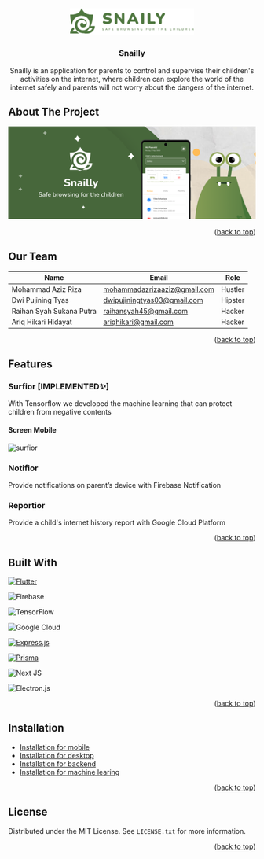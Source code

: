 <!-- Improved compatibility of back to top link: See: https://github.com/othneildrew/Best-README-Template/pull/73 -->

<a  name="readme-top"></a>

<!--

*** Thanks for checking out the Best-README-Template. If you have a suggestion

*** that would make this better, please fork the repo and create a pull request

*** or simply open an issue with the tag "enhancement".

*** Don't forget to give the project a star!

*** Thanks again! Now go create something AMAZING! :D

-->

<!-- PROJECT SHIELDS -->

<!--

*** I'm using markdown "reference style" links for readability.

*** Reference links are enclosed in brackets [ ] instead of parentheses ( ).

*** See the bottom of this document for the declaration of the reference variables

*** for contributors-url, forks-url, etc. This is an optional, concise syntax you may use.

*** https://www.markdownguide.org/basic-syntax/#reference-style-links

-->

<!-- PROJECT LOGO -->

<br />

<div  align="center">

<a  href="https://github.com/barudak-well/setiket">

<img  src="/images/logo.png"  alt="Logo"  width="50%">

</a>

<h3  align="center">Snailly</h3>

<p  align="center">

Snailly is an application for parents to control and supervise their children's activities on the internet, where children can explore the world of the internet safely and parents will not worry about the dangers of the internet.
</p>

</div>

<!-- About The Project -->

## About The Project

[![Snailly Screen Shot][snailly-screenshot]](<[https://github.com/barudak-well/setiket](https://github.com/snailly-hackfest)>)

<p  align="right">(<a  href="#readme-top">back to top</a>)</p>

<!-- Our Team -->

## Our Team

| Name                     | Email                        | Role    |
| ------------------------ | ---------------------------- | ------- |
| Mohammad Aziz Riza       | mohammadazrizaaziz@gmail.com | Hustler |
| Dwi Pujining Tyas        | dwipujiningtyas03@gmail.com  | Hipster |
| Raihan Syah Sukana Putra | raihansyah45@gmail.com       | Hacker  |
| Ariq Hikari Hidayat      | ariqhikari@gmail.com         | Hacker  |

<p  align="right">(<a  href="#readme-top">back to top</a>)</p>

<!-- FEATURES -->

## Features

### Surfior [IMPLEMENTED✨]
With Tensorflow we developed the machine learning that can protect children from negative contents

#### Screen Mobile
![surfior](https://github.com/snailly-hackfest/.github/assets/59524975/f274d11d-a3f9-4b20-b5a1-d318a7377cda)

### Notifior
Provide notifications on parent’s device with Firebase Notification

### Reportior
Provide a child's internet history report with Google Cloud Platform

<p  align="right">(<a  href="#readme-top">back to top</a>)</p>

## Built With

[![Flutter][Flutter.dev]][Flutter-url] <br>

![Firebase](https://img.shields.io/badge/Firebase-039BE5?style=for-the-badge&logo=Firebase&logoColor=white)

![TensorFlow](https://img.shields.io/badge/TensorFlow-%23FF6F00.svg?style=for-the-badge&logo=TensorFlow&logoColor=white)

![Google Cloud](https://img.shields.io/badge/GoogleCloud-%234285F4.svg?style=for-the-badge&logo=google-cloud&logoColor=white)

[![Express.js][Express-badge]][Express-url] <br>

[![Prisma][Prisma-badge]][Prisma-url] <br>

![Next JS](https://img.shields.io/badge/Next-black?style=for-the-badge&logo=next.js&logoColor=white)

![Electron.js](https://img.shields.io/badge/Electron-191970?style=for-the-badge&logo=Electron&logoColor=white)

<p  align="right">(<a  href="#readme-top">back to top</a>)</p>

<!-- GETTING STARTED -->

## Installation

- <a  href="https://github.com/snailly-hackfest/snailly-mobile">Installation for mobile</a>
- <a  href="https://github.com/snailly-hackfest/snailly-desktop">Installation for desktop</a>
- <a  href="https://github.com/snailly-hackfest/snailly-backend">Installation for backend</a>
- <a  href="https://github.com/snailly-hackfest/snailly-machine-learning">Installation for machine learing</a>

<p  align="right">(<a  href="#readme-top">back to top</a>)</p>

<!-- LICENSE -->

## License

Distributed under the MIT License. See `LICENSE.txt` for more information.

<p  align="right">(<a  href="#readme-top">back to top</a>)</p>

<!-- MARKDOWN LINKS & IMAGES -->

<!-- https://www.markdownguide.org/basic-syntax/#reference-style-links -->

[license-shield]: https://img.shields.io/github/license/othneildrew/Best-README-Template.svg?style=for-the-badge
[license-url]: https://github.com/barudak-well/setiket/blob/main/LICENSE.txt
[snailly-screenshot]: /images/banner.png
[Flutter.dev]: https://img.shields.io/badge/Flutter-20232A?style=for-the-badge&logo=flutter&logoColor=61DAFB
[Flutter-url]: https://flutter.dev/
[Express-badge]: https://img.shields.io/badge/Express.js-20232A?style=for-the-badge&logo=express&logoColor=5CA74B
[Express-url]: https://expressjs.com/
[Prisma-badge]: https://img.shields.io/badge/Prisma-20232A?style=for-the-badge&logo=prisma&logoColor=ffffff
[Prisma-url]: https://www.prisma.io/
